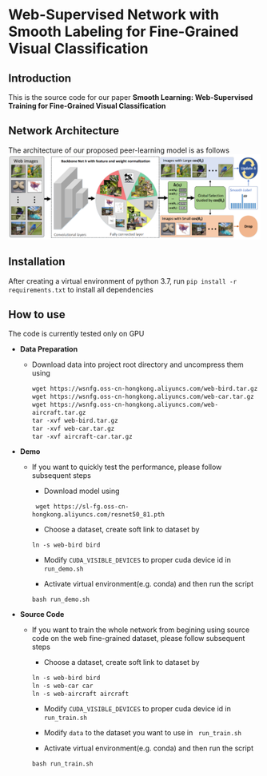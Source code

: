 # Web-Supervised Network with Smooth Labeling for Fine-Grained Visual Classification

Introduction
------------
This is the source code for our paper **Smooth Learning: Web-Supervised Training for Fine-Grained Visual Classification**

Network Architecture
--------------------
The architecture of our proposed peer-learning model is as follows
![network](network.png)

Installation
------------
After creating a virtual environment of python 3.7, run `pip install -r requirements.txt` to install all dependencies

How to use
------------
The code is currently tested only on GPU
* **Data Preparation**
    - Download data into project root directory and uncompress them using
        ```
        wget https://wsnfg.oss-cn-hongkong.aliyuncs.com/web-bird.tar.gz
        wget https://wsnfg.oss-cn-hongkong.aliyuncs.com/web-car.tar.gz
        wget https://wsnfg.oss-cn-hongkong.aliyuncs.com/web-aircraft.tar.gz
        tar -xvf web-bird.tar.gz
        tar -xvf web-car.tar.gz
        tar -xvf aircraft-car.tar.gz
        ```
* **Demo**
    - If you want to quickly test the performance, please follow subsequent steps
    
      - Download model using
       ```
        wget https://sl-fg.oss-cn-hongkong.aliyuncs.com/resnet50_81.pth
       ```
    
      - Choose a dataset, create soft link to dataset by
       ```
       ln -s web-bird bird
       ```  
      
       - Modify `CUDA_VISIBLE_DEVICES` to proper cuda device id in  ``` run_demo.sh```
       
       - Activate virtual environment(e.g. conda) and then run the script
       ```
       bash run_demo.sh
       ```

* **Source Code**

    - If you want to train the whole network from begining using source code on the web fine-grained dataset, please follow subsequent steps
    
      - Choose a dataset, create soft link to dataset by
       ```
       ln -s web-bird bird
       ln -s web-car car
       ln -s web-aircraft aircraft
       ```  
      - Modify `CUDA_VISIBLE_DEVICES` to proper cuda device id in  ``` run_train.sh```
      - Modify `data` to the dataset you want to use in  ``` run_train.sh```
      
      - Activate virtual environment(e.g. conda) and then run the script
       ```
       bash run_train.sh
       ```
